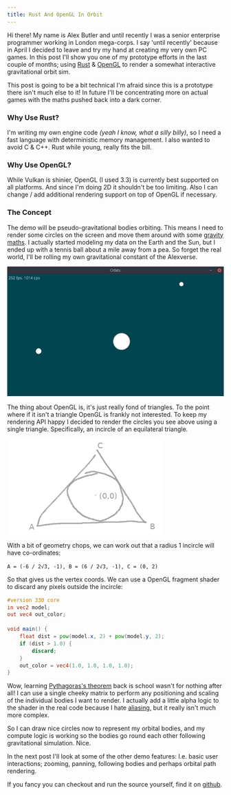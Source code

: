 ```yaml
---
title: Rust And OpenGL In Orbit
---
```

Hi there! My name is Alex Butler and until recently I was a senior enterprise programmer working in London mega-corps. I say 'until recently' because in April I decided to leave and try my hand at creating my very own PC games. In this post I'll show you one of my prototype efforts in the last couple of months; using [Rust](https://www.rust-lang.org) & [OpenGL](https://en.wikipedia.org/wiki/OpenGL) to render a somewhat interactive gravitational orbit sim.

This post is going to be a bit technical I'm afraid since this is a prototype there isn't much else to it! In future I'll be concentrating more on actual games with the maths pushed back into a dark corner.

### Why Use Rust?
I'm writing my own engine code *(yeah I know, what a silly billy)*, so I need a fast language with deterministic memory management. I also wanted to avoid C & C++. Rust while young, really fits the bill.

### Why Use OpenGL?
While Vulkan is shinier, OpenGL (I used 3.3) is currently best supported on all platforms. And since I'm doing 2D it shouldn't be too limiting. Also I can change / add additional rendering support on top of OpenGL if necessary.

### The Concept
The demo will be pseudo-gravitational bodies orbiting. This means I need to render some circles on the screen and move them around with some [gravity maths](https://en.wikipedia.org/wiki/Gravity#Newton.27s_theory_of_gravitation). I actually started modeling my data on the Earth and the Sun, but I ended up with a tennis ball about a mile away from a pea. So forget the real world, I'll be rolling my own gravitational constant of the Alexverse.

![3 Orbital Circles](/assets/img/orbit-1.png "They move about in real life")

The thing about OpenGL is, it's just really fond of triangles. To the point where if it isn't a triangle OpenGL is frankly not interested. To keep my rendering API happy I decided to render the circles you see above using a single triangle. Specifically, an incircle of an equilateral triangle.

![Vertices](/assets/img/orbit-2.png "Yes I drew that, no I am not ashamed")

With a bit of geometry chops, we can work out that a radius 1 incircle will have co-ordinates:

`A = (-6 / 2√3, -1), B = (6 / 2√3, -1), C = (0, 2)`

So that gives us the vertex coords. We can use a OpenGL fragment shader to discard any pixels outside the incircle:
```glsl
#version 330 core
in vec2 model;
out vec4 out_color;

void main() {
    float dist = pow(model.x, 2) + pow(model.y, 2);
    if (dist > 1.0) {
        discard;
    }
    out_color = vec4(1.0, 1.0, 1.0, 1.0);
}
```

Wow, learning [Pythagoras's theorem](https://en.wikipedia.org/wiki/Pythagorean_theorem) back is school wasn't for nothing after all! I can use a single cheeky matrix to perform any positioning and scaling of the individual bodies I want to render. I actually add a little alpha logic to the shader in the real code because I hate [aliasing](https://en.wikipedia.org/wiki/Aliasing), but it really isn't much more complex.

So I can draw nice circles now to represent my orbital bodies, and my compute logic is working so the bodies go round each other following gravitational simulation. Nice.

In the next post I'll look at some of the other demo features: I.e. basic user interactions; zooming, panning, following bodies and perhaps orbital path rendering.

If you fancy you can checkout and run the source yourself, find it on [github](https://github.com/alex-butler-games/prototype-orbit).
